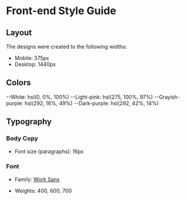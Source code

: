 # Front-end Style Guide

## Layout

The designs were created to the following widths:

- Mobile: 375px
- Desktop: 1440px

## Colors

--White: hsl(0, 0%, 100%)
--Light-pink: hsl(275, 100%, 97%)
--Grayish-purple: hsl(292, 16%, 49%)
--Dark-purple: hsl(292, 42%, 14%)

## Typography

### Body Copy

- Font size (paragraphs): 16px

### Font

- Family: [Work Sans](https://fonts.google.com/specimen/Work+Sans)
- Weights: 400, 600, 700

  <!-- FAQs What is Frontend Mentor, and how will it help me? Frontend Mentor
    offers realistic coding challenges to help developers improve their frontend
    coding skills with projects in HTML, CSS, and JavaScript. It's suitable for
    all levels and ideal for portfolio building. Is Frontend Mentor free? Yes,
    Frontend Mentor offers both free and premium coding challenges, with the
    free option providing access to a range of projects suitable for all skill
    levels. Can I use Frontend Mentor projects in my portfolio? Yes, you can use
    projects completed on Frontend Mentor in your portfolio. It's an excellent
    way to showcase your skills to potential employers! How can I get help if
    I'm stuck on a Frontend Mentor challenge? The best place to get help is
    inside Frontend Mentor's Discord community. There's a help channel where you
    can ask questions and seek support from other community members. -->

    <!-- <div class="attribution">
      Challenge by
      <a href="https://www.frontendmentor.io?ref=challenge" target="_blank"
        >Frontend Mentor</a
      >. Coded by <a href="#">Your Name Here</a>.
    </div> -->
